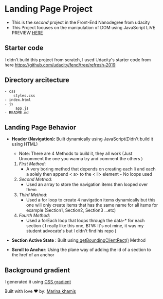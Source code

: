 # Landing Page Project
- This is the *second* project in the Front-End Nanodegree from udacity
- This Project focuses on the manipulation of DOM using JavaScript
LIVE PREVIEW [HERE](https://marinakhamis.github.io/FEND-02-Landing-Page/index.html)
## Starter code
I didn't build this project from scratch, I used Udacity's starter code from here https://github.com/udacity/fend/tree/refresh-2019

## Directory arcitecture 
    - css
        styles.css    
    - index.html
    - js
         app.js
    - README.md

## Landing Page Behavior
- **Header (Navigation):**
 Built dynamically using JavaScript(Didn't build it using HTML)
    - Note: There are 4 Methods to build it, they all work (Just Uncomment the one you wanna try and comment the others )
    1. *First Method*:
        -  A very boring method that depends on creating each li and each a solely then append < a> to the < li> element - No loops used
    2. *Second Method*:
        - Used an array to store the navigation items then looped over them
    3. *Third Method*: 
        - Used a for loop to create 4 navigation items dynamically but this one will only create items that has the same name for all items for example (Section1, Section2, Section3 ...etc)
    4. *Fourth Method*: 
        - Used a forEach loop that loops through the data-* for each section ( I really like this one, BTW: It's not mine, it was my student advocate's but I didn't find his repo )

 - **Section Active State** : Built using[ getBoundingClientRect()](https://www.w3schools.com/jsref/met_element_getboundingclientrect.asp) Method 
        
 - **Scroll to Anchor**: Using the plane way of adding the id of a section to the href of an anchor 

## Background gradient
I generated it using [CSS gradient](https://cssgradient.io/) 

Built with love ♥ by: [Marina khamis](https://www.linkedin.com/in/marina-khamis-140941165/)
